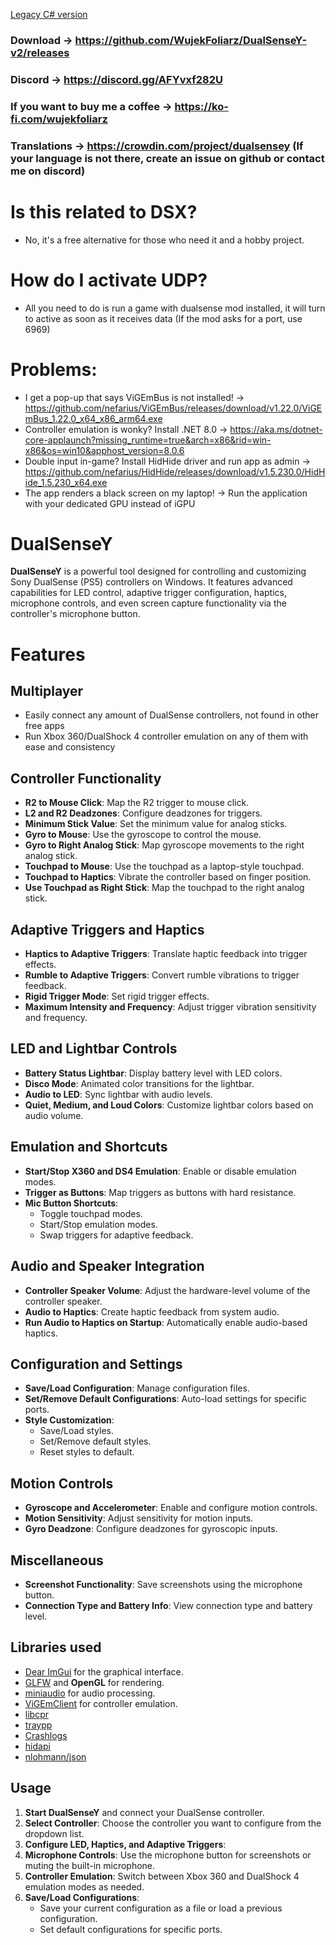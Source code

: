 [Legacy C# version](https://github.com/WujekFoliarz/DualSenseY/releases/tag/6.2) 

### Download → https://github.com/WujekFoliarz/DualSenseY-v2/releases
### Discord → https://discord.gg/AFYvxf282U
### If you want to buy me a coffee → https://ko-fi.com/wujekfoliarz
### Translations → https://crowdin.com/project/dualsensey (If your language is not there, create an issue on github or contact me on discord)

# Is this related to DSX?
 - No, it's a free alternative for those who need it and a hobby project.

# How do I activate UDP?
 - All you need to do is run a game with dualsense mod installed, it will turn to active as soon as it receives data (If the mod asks for a port, use 6969)

# Problems:
 - I get a pop-up that says ViGEmBus is not installed! -> https://github.com/nefarius/ViGEmBus/releases/download/v1.22.0/ViGEmBus_1.22.0_x64_x86_arm64.exe
 - Controller emulation is wonky? Install .NET 8.0 -> https://aka.ms/dotnet-core-applaunch?missing_runtime=true&arch=x86&rid=win-x86&os=win10&apphost_version=8.0.6
 - Double input in-game? Install HidHide driver and run app as admin -> https://github.com/nefarius/HidHide/releases/download/v1.5.230.0/HidHide_1.5.230_x64.exe
 - The app renders a black screen on my laptop! -> Run the application with your dedicated GPU instead of iGPU

# DualSenseY

**DualSenseY** is a powerful tool designed for controlling and customizing Sony DualSense (PS5) controllers on Windows. It features advanced capabilities for LED control, adaptive trigger configuration, haptics, microphone controls, and even screen capture functionality via the controller's microphone button.

# Features

## Multiplayer
 - Easily connect any amount of DualSense controllers, not found in other free apps
 - Run Xbox 360/DualShock 4 controller emulation on any of them with ease and consistency
 
## Controller Functionality
- **R2 to Mouse Click**: Map the R2 trigger to mouse click.
- **L2 and R2 Deadzones**: Configure deadzones for triggers.
- **Minimum Stick Value**: Set the minimum value for analog sticks.
- **Gyro to Mouse**: Use the gyroscope to control the mouse.
- **Gyro to Right Analog Stick**: Map gyroscope movements to the right analog stick.
- **Touchpad to Mouse**: Use the touchpad as a laptop-style touchpad.
- **Touchpad to Haptics**: Vibrate the controller based on finger position.
- **Use Touchpad as Right Stick**: Map the touchpad to the right analog stick.

## Adaptive Triggers and Haptics
- **Haptics to Adaptive Triggers**: Translate haptic feedback into trigger effects.
- **Rumble to Adaptive Triggers**: Convert rumble vibrations to trigger feedback.
- **Rigid Trigger Mode**: Set rigid trigger effects.
- **Maximum Intensity and Frequency**: Adjust trigger vibration sensitivity and frequency.

## LED and Lightbar Controls
- **Battery Status Lightbar**: Display battery level with LED colors.
- **Disco Mode**: Animated color transitions for the lightbar.
- **Audio to LED**: Sync lightbar with audio levels.
- **Quiet, Medium, and Loud Colors**: Customize lightbar colors based on audio volume.

## Emulation and Shortcuts
- **Start/Stop X360 and DS4 Emulation**: Enable or disable emulation modes.
- **Trigger as Buttons**: Map triggers as buttons with hard resistance.
- **Mic Button Shortcuts**:
  - Toggle touchpad modes.
  - Start/Stop emulation modes.
  - Swap triggers for adaptive feedback.

## Audio and Speaker Integration
- **Controller Speaker Volume**: Adjust the hardware-level volume of the controller speaker.
- **Audio to Haptics**: Create haptic feedback from system audio.
- **Run Audio to Haptics on Startup**: Automatically enable audio-based haptics.

## Configuration and Settings
- **Save/Load Configuration**: Manage configuration files.
- **Set/Remove Default Configurations**: Auto-load settings for specific ports.
- **Style Customization**:
  - Save/Load styles.
  - Set/Remove default styles.
  - Reset styles to default.

## Motion Controls
- **Gyroscope and Accelerometer**: Enable and configure motion controls.
- **Motion Sensitivity**: Adjust sensitivity for motion inputs.
- **Gyro Deadzone**: Configure deadzones for gyroscopic inputs.

## Miscellaneous
- **Screenshot Functionality**: Save screenshots using the microphone button.
- **Connection Type and Battery Info**: View connection type and battery level.

## Libraries used

  - [Dear ImGui](https://github.com/ocornut/imgui) for the graphical interface.
  - [GLFW](https://www.glfw.org/) and **OpenGL** for rendering.
  - [miniaudio](https://github.com/mackron/miniaudio) for audio processing.
  - [ViGEmClient](https://github.com/nefarius/ViGEmClient) for controller emulation.
  - [libcpr](https://github.com/libcpr/cpr)
  - [traypp](https://github.com/Soundux/traypp)
  - [Crashlogs](https://github.com/TylerGlaiel/Crashlogs)
  - [hidapi](https://github.com/libusb/hidapi)
  - [nlohmann/json](https://github.com/nlohmann/json)

## Usage

1. **Start DualSenseY** and connect your DualSense controller.
2. **Select Controller**: Choose the controller you want to configure from the dropdown list.
3. **Configure LED, Haptics, and Adaptive Triggers**:
4. **Microphone Controls**: Use the microphone button for screenshots or muting the built-in microphone.
5. **Controller Emulation**: Switch between Xbox 360 and DualShock 4 emulation modes as needed.
6. **Save/Load Configurations**:
   - Save your current configuration as a file or load a previous configuration.
   - Set default configurations for specific ports.

